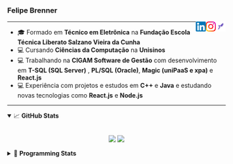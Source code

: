 <h3>Felipe Brenner</h3>

<a href="https://app.rocketseat.com.br/me/felipe-de-oliveira-brenner-conta-ignite" target="_blank" rel="nofollow"><img align="right" width="23rem" src="./assets/rocketseat.png" alt="Rocketseat: @felipe-de-oliveira-brenner-conta-ignite"/></a>
<a href="https://www.instagram.com/felipeobrenner/" target="_blank" rel="nofollow"><img align="right" width="23rem" src="./assets/instagram.png" alt="Instagram: @felipeobrenner"/></a>
<a href="https://www.linkedin.com/in/felipe-de-oliveira-brenner/" target="_blank" rel="nofollow"><img align="right" width="23rem" src="./assets/linkedin.png" alt="LinkedIn: @felipe-de-oliveira-brenner"/></a>

---

- 🎓 Formado em **Técnico em Eletrônica** na **Fundação Escola Técnica Liberato Salzano Vieira da Cunha**
- 💻 Cursando **Ciências da Computação** na **Unisinos**
- 💻 Trabalhando na **CIGAM Software de Gestão** com desenvolvimento em **T-SQL (SQL Server)** , **PL/SQL (Oracle)**, **Magic (uniPaaS e xpa)** e **React.js**
- 💻 Experiência com projetos e estudos em **C++** e **Java** e estudando novas tecnologias como **React.js** e **Node.js**

---

<details open>
  <summary>📈 <b>GitHub Stats</b></summary>
  <br>
  <p align="center">
  <img src="https://github-readme-stats.vercel.app/api?username=felipebrenner&show_icons=true&theme=dark"/>
  <img src="https://github-readme-stats.vercel.app/api/top-langs/?username=felipebrenner&layout=compact&theme=dark">
  </p>

</details>

<details>
  <summary>🤖 <b>Programming Stats</b></summary>
  <br/>

  <!--START_SECTION:waka-->
**🐱 My Github Data** 

> 🏆 486 Contributions in the Year 2021
 > 
> 📦 114.2 kB Used in Github's Storage 
 > 
> 🚫 Not Opted to Hire
 > 
> 📜 20 Public Repositories 
 > 
> 🔑 0 Private Repositories  
 > 
**I'm a Night 🦉** 

```text
🌞 Morning    39 commits     ██░░░░░░░░░░░░░░░░░░░░░░░   8.19% 
🌆 Daytime    123 commits    ██████░░░░░░░░░░░░░░░░░░░   25.84% 
🌃 Evening    291 commits    ███████████████░░░░░░░░░░   61.13% 
🌙 Night      23 commits     █░░░░░░░░░░░░░░░░░░░░░░░░   4.83%

```
📅 **I'm Most Productive on Sunday** 

```text
Monday       73 commits     ███░░░░░░░░░░░░░░░░░░░░░░   15.34% 
Tuesday      103 commits    █████░░░░░░░░░░░░░░░░░░░░   21.64% 
Wednesday    50 commits     ██░░░░░░░░░░░░░░░░░░░░░░░   10.5% 
Thursday     48 commits     ██░░░░░░░░░░░░░░░░░░░░░░░   10.08% 
Friday       27 commits     █░░░░░░░░░░░░░░░░░░░░░░░░   5.67% 
Saturday     60 commits     ███░░░░░░░░░░░░░░░░░░░░░░   12.61% 
Sunday       115 commits    ██████░░░░░░░░░░░░░░░░░░░   24.16%

```


📊 **This Week I Spent My Time On** 

```text
💬 Programming Languages: 
JavaScript               13 hrs 49 mins      █████████████░░░░░░░░░░░░   54.26% 
TypeScript               4 hrs 16 mins       ████░░░░░░░░░░░░░░░░░░░░░   16.78% 
JSON                     2 hrs 29 mins       ██░░░░░░░░░░░░░░░░░░░░░░░   9.79% 
JSX                      2 hrs 7 mins        ██░░░░░░░░░░░░░░░░░░░░░░░   8.32% 
Markdown                 1 hr 55 mins        ██░░░░░░░░░░░░░░░░░░░░░░░   7.54%

🔥 Editors: 
VS Code                  25 hrs 29 mins      █████████████████████████   100.0%

🐱‍💻 Projects: 
www_CGFrontEnd           17 hrs 7 mins       ████████████████░░░░░░░░░   67.14% 
ignite-reactjs-ignews    3 hrs 1 min         ███░░░░░░░░░░░░░░░░░░░░░░   11.87% 
ignite-reactjs-perfreact 2 hrs 52 mins       ██░░░░░░░░░░░░░░░░░░░░░░░   11.28% 
ignite-reactjs-desafios  1 hr 18 mins        █░░░░░░░░░░░░░░░░░░░░░░░░   5.11% 
www_CGFrontTemplate      35 mins             ░░░░░░░░░░░░░░░░░░░░░░░░░   2.35%

💻 Operating System: 
Linux                    16 hrs 28 mins      ████████████████░░░░░░░░░   64.62% 
Windows                  9 hrs 1 min         ████████░░░░░░░░░░░░░░░░░   35.38%

```

**I Mostly Code in TypeScript** 

```text
TypeScript               8 repos             ██████████░░░░░░░░░░░░░░░   42.11% 
Java                     3 repos             ████░░░░░░░░░░░░░░░░░░░░░   15.79% 
CSS                      2 repos             ██░░░░░░░░░░░░░░░░░░░░░░░   10.53% 
Assembly                 1 repo              █░░░░░░░░░░░░░░░░░░░░░░░░   5.26% 
HTML                     1 repo              █░░░░░░░░░░░░░░░░░░░░░░░░   5.26%

```



 Last Updated on 12/08/2021
<!--END_SECTION:waka-->
</details>
